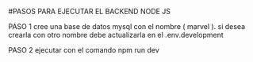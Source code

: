 #PASOS PARA EJECUTAR EL BACKEND NODE JS

PASO 1
cree una base de datos mysql con el nombre ( marvel ). si desea crearla con otro nombre debe actualizarla en el .env.development

PASO 2
ejecutar con el comando npm run dev
